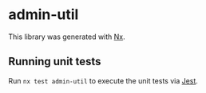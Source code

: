 # admin-util

This library was generated with [Nx](https://nx.dev).

## Running unit tests

Run `nx test admin-util` to execute the unit tests via [Jest](https://jestjs.io).
